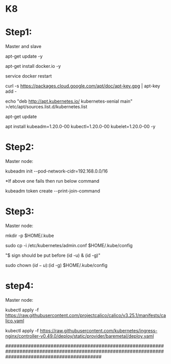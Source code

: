 # K8

# Step1:

Master and slave 

apt-get update -y

apt-get install docker.io -y

service docker restart  

curl -s https://packages.cloud.google.com/apt/doc/apt-key.gpg | apt-key add -  

echo "deb http://apt.kubernetes.io/ kubernetes-xenial main" >/etc/apt/sources.list.d/kubernetes.list

apt-get update

apt install kubeadm=1.20.0-00 kubectl=1.20.0-00 kubelet=1.20.0-00 -y  

# Step2:

Master node:

   kubeadm init --pod-network-cidr=192.168.0.0/16
   
   *If above one fails then run below command
   
   kubeadm token create --print-join-command
  
   
   
# Step3: 

Master node: 

mkdir -p $HOME/.kube

sudo cp -i /etc/kubernetes/admin.conf $HOME/.kube/config

"$ sign should be put before (id -u) & (id -g)"

sudo chown $(id -u):$(id -g) $HOME/.kube/config


   
# step4:

Master node:

kubectl apply -f https://raw.githubusercontent.com/projectcalico/calico/v3.25.1/manifests/calico.yaml 


kubectl apply -f https://raw.githubusercontent.com/kubernetes/ingress-nginx/controller-v0.49.0/deploy/static/provider/baremetal/deploy.yaml



##################################################################################################################################################

